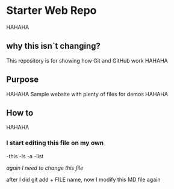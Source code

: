 # Starter Web Repo
HAHAHA

## why this isn`t changing?
This repository is for showing how Git and GitHub work
HAHAHA
## Purpose
HAHAHA
Sample website with plenty of files for demos
HAHAHA
## How to
HAHAHA

### I start editing this file on my own
-this
-is
-a
-list

*again I need to change this file*

after I did git add + FILE name, now I modify this MD file again
